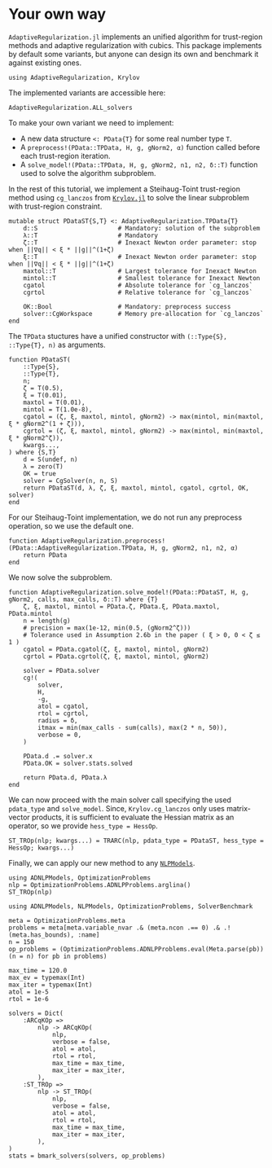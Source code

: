 # Your own way

`AdaptiveRegularization.jl` implements an unified algorithm for trust-region methods and adaptive regularization with cubics.
This package implements by default some variants, but anyone can design its own and benchmark it against existing ones.

```@example 1
using AdaptiveRegularization, Krylov
```

The implemented variants are accessible here:

```@example 1
AdaptiveRegularization.ALL_solvers
```

To make your own variant we need to implement:

- A new data structure `<: PData{T}` for some real number type `T`.
- A `preprocess!(PData::TPData, H, g, gNorm2, α)` function called before each trust-region iteration.
- A `solve_model!(PData::TPData, H, g, gNorm2, n1, n2, δ::T)` function used to solve the algorithm subproblem.

In the rest of this tutorial, we implement a Steihaug-Toint trust-region method using `cg_lanczos` from [`Krylov.jl`](https://github.com/JuliaSmoothOptimizers/Krylov.jl) to solve the linear subproblem with trust-region constraint.

```@example 1
mutable struct PDataST{S,T} <: AdaptiveRegularization.TPData{T}
    d::S                      # Mandatory: solution of the subproblem
    λ::T                      # Mandatory
    ζ::T                      # Inexact Newton order parameter: stop when ||∇q|| < ξ * ||g||^(1+ζ)
    ξ::T                      # Inexact Newton order parameter: stop when ||∇q|| < ξ * ||g||^(1+ζ)
    maxtol::T                 # Largest tolerance for Inexact Newton
    mintol::T                 # Smallest tolerance for Inexact Newton
    cgatol                    # Absolute tolerance for `cg_lanczos`
    cgrtol                    # Relative tolerance for `cg_lanczos`

    OK::Bool                  # Mandatory: preprocess success
    solver::CgWorkspace       # Memory pre-allocation for `cg_lanczos`
end
```

The `TPData` stuctures have a unified constructor with `(::Type{S}, ::Type{T}, n)` as arguments.

```@example 1
function PDataST(
    ::Type{S},
    ::Type{T},
    n;
    ζ = T(0.5),
    ξ = T(0.01),
    maxtol = T(0.01),
    mintol = T(1.0e-8),
    cgatol = (ζ, ξ, maxtol, mintol, gNorm2) -> max(mintol, min(maxtol, ξ * gNorm2^(1 + ζ))),
    cgrtol = (ζ, ξ, maxtol, mintol, gNorm2) -> max(mintol, min(maxtol, ξ * gNorm2^ζ)),
    kwargs...,
) where {S,T}
    d = S(undef, n)
    λ = zero(T)
    OK = true
    solver = CgSolver(n, n, S)
    return PDataST(d, λ, ζ, ξ, maxtol, mintol, cgatol, cgrtol, OK, solver)
end
```

For our Steihaug-Toint implementation, we do not run any preprocess operation, so we use the default one.

```@example 1
function AdaptiveRegularization.preprocess!(PData::AdaptiveRegularization.TPData, H, g, gNorm2, n1, n2, α)
    return PData
end
```

We now solve the subproblem.

```@example 1
function AdaptiveRegularization.solve_model!(PData::PDataST, H, g, gNorm2, calls, max_calls, δ::T) where {T}
    ζ, ξ, maxtol, mintol = PData.ζ, PData.ξ, PData.maxtol, PData.mintol
    n = length(g)
    # precision = max(1e-12, min(0.5, (gNorm2^ζ)))
    # Tolerance used in Assumption 2.6b in the paper ( ξ > 0, 0 < ζ ≤ 1 )
    cgatol = PData.cgatol(ζ, ξ, maxtol, mintol, gNorm2)
    cgrtol = PData.cgrtol(ζ, ξ, maxtol, mintol, gNorm2)

    solver = PData.solver
    cg!(
        solver,
        H,
        -g,
        atol = cgatol,
        rtol = cgrtol,
        radius = δ,
        itmax = min(max_calls - sum(calls), max(2 * n, 50)),
        verbose = 0,
    )

    PData.d .= solver.x
    PData.OK = solver.stats.solved

    return PData.d, PData.λ
end
```

We can now proceed with the main solver call specifying the used `pdata_type` and `solve_model`. Since, `Krylov.cg_lanczos` only uses matrix-vector products, it is sufficient to evaluate the Hessian matrix as an operator, so we provide `hess_type = HessOp`.

```@example 1
ST_TROp(nlp; kwargs...) = TRARC(nlp, pdata_type = PDataST, hess_type = HessOp; kwargs...)
```

Finally, we can apply our new method to any [`NLPModels`](https://github.com/JuliaSmoothOptimizers/NLPModels.jl).

```@example 1
using ADNLPModels, OptimizationProblems
nlp = OptimizationProblems.ADNLPProblems.arglina()
ST_TROp(nlp)
```

```@example 1
using ADNLPModels, NLPModels, OptimizationProblems, SolverBenchmark

meta = OptimizationProblems.meta
problems = meta[meta.variable_nvar .& (meta.ncon .== 0) .& .!(meta.has_bounds), :name]
n = 150
op_problems = (OptimizationProblems.ADNLPProblems.eval(Meta.parse(pb))(n = n) for pb in problems)

max_time = 120.0
max_ev = typemax(Int)
max_iter = typemax(Int)
atol = 1e-5
rtol = 1e-6

solvers = Dict(
    :ARCqKOp =>
        nlp -> ARCqKOp(
            nlp,
            verbose = false,
            atol = atol,
            rtol = rtol,
            max_time = max_time,
            max_iter = max_iter,
        ),
    :ST_TROp =>
        nlp -> ST_TROp(
            nlp,
            verbose = false,
            atol = atol,
            rtol = rtol,
            max_time = max_time,
            max_iter = max_iter,
        ),
)
stats = bmark_solvers(solvers, op_problems)
```

